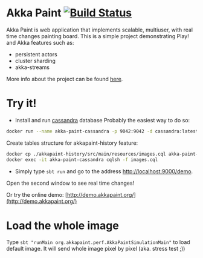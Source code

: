 Akka Paint [![Build Status](https://travis-ci.org/liosedhel/akkapaint.svg?branch=master)](https://travis-ci.org/liosedhel/akkapaint)
=================================
Akka Paint is web application that implements scalable, multiuser, with real time changes painting board.
This is a simple project demonstrating Play! and Akka features such as:

* persistent actors
* cluster sharding
* akka-streams

More info about the project can be found [here](http://virtuslab.com/blog/akkapaint-simplicity-and-power-of-akka/).

Try it!
===========

* Install and run [cassandra](http://cassandra.apache.org/) database 
Probably the easiest way to do so:
```bash
docker run --name akka-paint-cassandra -p 9042:9042 -d cassandra:latest
```
Create tables structure for akkapaint-history feature:
```bash
docker cp ./akkapaint-history/src/main/resources/images.cql akka-paint-cassandra:images.cql
docker exec -it akka-paint-cassandra cqlsh -f images.cql
```
* Simply type `sbt run` and go to the address [http://localhost:9000/demo](http://localhost:9000/demo).

Open the second window to see real time changes!

Or try the online demo: [http://demo.akkapaint.org/](http://demo.akkapaint.org/)

Load the whole image
===========
Type `sbt "runMain org.akkapaint.perf.AkkaPaintSimulationMain"` to load default image. It will send whole image pixel by pixel (aka. stress test ;))

